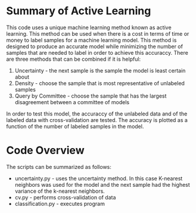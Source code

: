 # Summary of Active Learning

This code uses a unique machine learning method known as active learning. This method can be used when there is a cost in terms of time or money to label
samples for a machine learning model. This method is designed to produce an accurate model while minimizing the number of samples that are needed to label
in order to achieve this accuraccy. There are three methods that can be combined if it is helpful:

1. Uncertainty - the next sample is the sample the model is least certain about
2. Density - choose the sample that is most representative of unlabeled samples
3. Query by Committee - choose the sample that has the largest disagreement between a committee of models

In order to test this model, the accuraccy of the unlabeled data and of the labeled data with cross-validation are tested. The accuracy is plotted as a function of the number of labeled samples in the model.

# Code Overview

The scripts can be summarized as follows:

- uncertainty.py - uses the uncertainty method. In this case K-nearest neighbors was used for the model and the next sample had the highest variance of the k-nearest neighbors.
- cv.py - performs cross-validation of data
- classification.py - executes program
